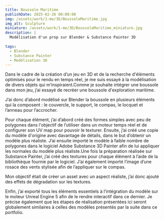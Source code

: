 ```yaml
---
title: Boussole Maritime
publishDate: 2025-02-26 00:00:00
img: /assets/work/1-me/3D/BoussoleMaritime.jpg
img_alt: Sculpture
miniature: /assets/work/1-me/3D/BoussoleMaritime_miniature.jpg
description: |
  Modélisation d'un prop sur Blender & Substance Painter 3D
  
tags:
  - Blender
  - Substance Painter
  - Modélisation 3D
---
```


Dans le cadre de la création d’un jeu en 3D et de la recherche d'éléments optimisés pour le rendu en temps réel, je me suis essayé à la modélisation de divers objets qui m’inspiraient.Comme je souhaite intégrer une boussole dans mon jeu, j’ai essayé de recréer une boussole d'exploration maritime.

J’ai donc d’abord modélisé sur Blender la boussole en plusieurs éléments qui la composent : le couvercle, le support, le compas, le locquet et l’anneau pour l’accrocher.

Pour chaque élément, j’ai d’abord créé des formes simples avec peu de polygones dans l'objectif de l’utiliser dans un moteur temps réel et de configurer son UV map pour pouvoir le texturer. Ensuite, j’ai créé une copie du modèle d'origine avec davantage de détails, dans le but d’obtenir un modèle plus réaliste.
J’ai ensuite importé le modèle à faible nombre de polygones dans le logiciel Adobe Substance 3D Painter afin de lui appliquer les normales du modèle plus réaliste.Une fois la préparation réalisée sur Substance Painter, j’ai créé des textures pour chaque élément à l’aide de la bibliothèque fournie par le logiciel. J’ai également importé l’image d’une rosace des vents stylisée afin de l’appliquer sur le compas.

Mon objectif était de créer un asset avec un aspect réaliste, j’ai donc ajouté des effets de dégradation sur les textures.

Enfin, j’ai exporté tous les éléments essentiels à l’intégration du modèle sur le moteur Unreal Engine 5 afin de le rendre interactif dans ce dernier. Je précise également que les étapes de réalisation présentées ici seront globalement similaires à celles des modèles présentés par la suite dans ce portfolio.